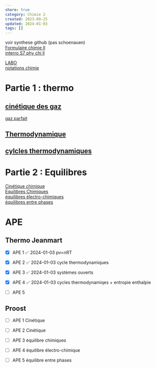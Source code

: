 ```yaml
---  
share: true  
category: Chimie 2  
created: 2023-09-25  
updated: 2024-01-03  
tags: []  
---  
```

  
voir synthese github (pas schoenauen)  
[Formulaire chimie II](Formulaire%20chimie%20II.md)  
[interro S7 phy chi ll](interro%20S7%20phy%20chi%20ll.md)  
  
[LABO](LABO.md)  
[notations chimie](notations%20chimie.md)  
# Partie 1 : thermo  
## [cinétique des gaz](cin%C3%A9tique%20des%20gaz.md)  
[gaz parfait](gaz%20parfait.md)  
## [Thermodynamique](Thermodynamique.md)  
## [cylcles thermodynamiques](cylcles%20thermodynamiques.md)  
  
# Partie 2 : Equilibres  
[Cinétique chimique](Cin%C3%A9tique%20chimique.md)  
[Equilibres Chimiques](Equilibres%20Chimiques.md)  
[équilibres électro-chimiques](%C3%A9quilibres%20%C3%A9lectro-chimiques.md)  
[équilibres entre phases](%C3%A9quilibres%20entre%20phases.md)  
# APE  
## Thermo Jeanmart  
  
- [x] APE 1 ✅ 2024-01-03 pv=nRT  
  
- [x] APE 2 ✅ 2024-01-03 cycle thermodynamiques  
  
- [x] APE 3 ✅ 2024-01-03 systèmes ouverts  
  
- [x] APE 4 ✅ 2024-01-03 cycles thermodynamiqes + entropie enthalpie  
  
- [ ] APE 5  
## Proost  
  
- [ ] APE 1 Cinétique  
  
- [ ] APE 2 Cinétique  
  
- [ ] APE 3 équilibre chimiques  
  
- [ ] APE 4 équilibre électro-chimique  
  
- [ ] APE 5 équilibre entre phases  
